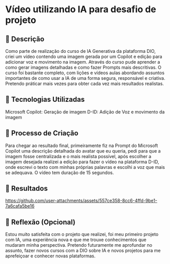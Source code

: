 # Vídeo utilizando IA para desafio de projeto

## 📒 Descrição
Como parte de realização do curso de IA Generativa da plataforma DIO, criei um vídeo contendo uma imagem gerada por um Copilot e edição para adicionar voz e movimento na imagem. Através do curso pude aprender a como gerar imagens detalhadas e como fazer Prompts mais descritivas. O curso foi bastante completo, com lições e vídeos aulas abordando assuntos importantes de como usar a IA de uma forma segura, responsável e criativa. Pretendo práticar mais vezes para obter cada vez mais resultados realistas.

## 🤖 Tecnologias Utilizadas
Microsoft Copilot: Geração de imagem
D-ID: Adição de Voz e movimento da imagem

## 🧐 Processo de Criação
Para chegar ao resultado final, primeiramente fiz na Prompt do Microsoft Copilot uma descrição detalhada do avatar que eu queria, pedi para que a imagem fosse centralizada e o mais realista possível, após escolher a imagem desejada realizei a edição para fazer o vídeo na plataforma D-ID, onde escrevi o texto com minhas próprias palavras e escolhi a voz que mais se adequava. O vídeo tem duração de 15 segundos.

## 🚀 Resultados

https://github.com/user-attachments/assets/557ce358-8cc6-4ffd-9be1-7a6cafa5be16


## 💭 Reflexão (Opcional)
Estou muito satisfeita com o projeto que realizei, foi meu primeiro projeto com IA, uma experiência nova e que me trouxe conhecimentos que mudaram minha perspectiva. Pretendo futuramente me aprofundar no assunto, fazer novos cursos com a DIO sobre IA e novos projetos para me aprefeiçoar e conhecer novas plataformas.
